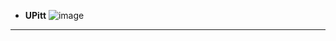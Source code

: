 - **UPitt**
![image](https://github.com/YurongChen1998/YurongChen1998.github.io/blob/gh-pages/img/Photo/Pittsburgh/DSC00616.JPG)
---
